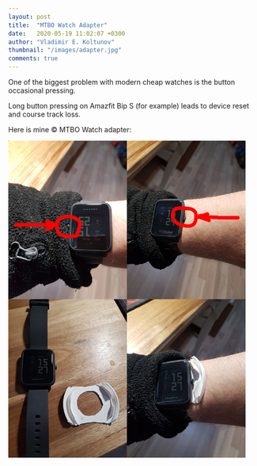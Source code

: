 ```yaml
---
layout: post
title:  "MTBO Watch Adapter"
date:   2020-05-19 11:02:07 +0300
author: "Vladimir E. Koltunov"
thumbnail: "/images/adapter.jpg"
comments: true
---
```

One of the biggest problem with modern cheap watches is the button occasional pressing.

Long button pressing on Amazfit Bip S (for example) leads to device reset and course track loss.

Here is mine &copy; MTBO Watch adapter:

<img src="/images/adapter.jpg" style="width: 480px" align="center" />

